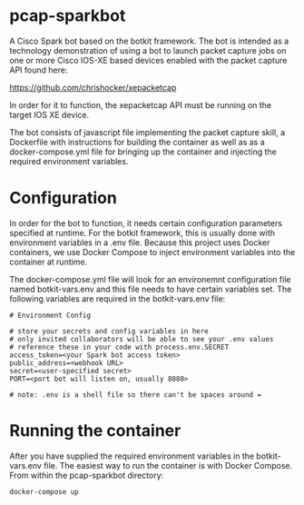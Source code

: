 # pcap-sparkbot
A Cisco Spark bot based on the botkit framework.  The bot is intended as a technology demonstration of using a bot to launch packet capture jobs on one or more Cisco IOS-XE based devices enabled with the packet capture API found here:

https://github.com/chrishocker/xepacketcap

In order for it to function, the xepacketcap API must be running on the target IOS XE device.

The bot consists of javascript file implementing the packet capture skill, a Dockerfile with instructions for building the container as well as as a docker-compose.yml file for bringing up the container and injecting the required environment variables.
# Configuration
In order for the bot to function, it needs certain configuration parameters specified at runtime.  For the botkit framework, this is usually done with environment variables in a .env file.  Because this project uses Docker containers, we use Docker Compose to inject environment variables into the container at runtime.

The docker-compose.yml file will look for an environemnt configuration file named botkit-vars.env and this file needs to have certain variables set.  The following variables are required in the botkit-vars.env file:

	# Environment Config

	# store your secrets and config variables in here
	# only invited collaborators will be able to see your .env values
	# reference these in your code with process.env.SECRET
	access_token=<your Spark bot access token>
	public_address=<webhook URL>
	secret=<user-specified secret>
	PORT=<port bot will listen on, usually 8080>
	
	# note: .env is a shell file so there can't be spaces around =
# Running the container
After you have supplied the required environment variables in the botkit-vars.env file.  The easiest way to run the container is with Docker Compose.  From within the pcap-sparkbot directory:

`docker-compose up`
